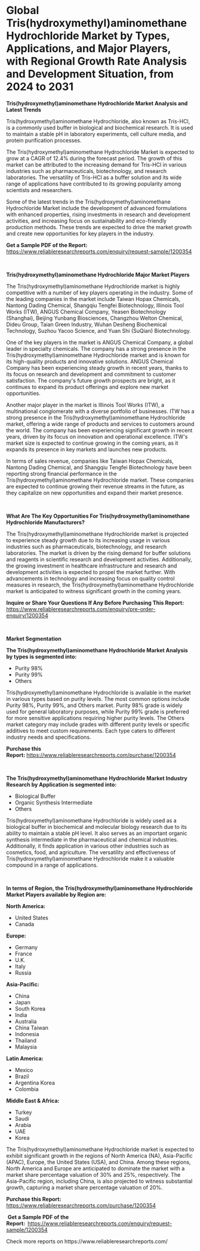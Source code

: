 <p><h1>Global Tris(hydroxymethyl)aminomethane Hydrochloride Market by Types, Applications, and Major Players, with Regional Growth Rate Analysis and Development Situation, from 2024 to 2031</h1></p><p><strong>Tris(hydroxymethyl)aminomethane Hydrochloride Market Analysis and Latest Trends</strong></p>
<p><p>Tris(hydroxymethyl)aminomethane Hydrochloride, also known as Tris-HCl, is a commonly used buffer in biological and biochemical research. It is used to maintain a stable pH in laboratory experiments, cell culture media, and protein purification processes.</p><p>The Tris(hydroxymethyl)aminomethane Hydrochloride Market is expected to grow at a CAGR of 12.4% during the forecast period. The growth of this market can be attributed to the increasing demand for Tris-HCl in various industries such as pharmaceuticals, biotechnology, and research laboratories. The versatility of Tris-HCl as a buffer solution and its wide range of applications have contributed to its growing popularity among scientists and researchers.</p><p>Some of the latest trends in the Tris(hydroxymethyl)aminomethane Hydrochloride Market include the development of advanced formulations with enhanced properties, rising investments in research and development activities, and increasing focus on sustainability and eco-friendly production methods. These trends are expected to drive the market growth and create new opportunities for key players in the industry.</p></p>
<p><strong>Get a Sample PDF of the Report:&nbsp;</strong> <a href="https://www.reliableresearchreports.com/enquiry/request-sample/1200354">https://www.reliableresearchreports.com/enquiry/request-sample/1200354</a></p>
<p>&nbsp;</p>
<p><strong>Tris(hydroxymethyl)aminomethane Hydrochloride Major Market Players</strong></p>
<p><p>The Tris(hydroxymethyl)aminomethane Hydrochloride market is highly competitive with a number of key players operating in the industry. Some of the leading companies in the market include Taiwan Hopax Chemicals, Nantong Dading Chemical, Shangqiu Tengfei Biotechnology, Illinois Tool Works (ITW), ANGUS Chemical Company, Yeasen Biotechnology (Shanghai), Beijing Yunbang Biosciences, Changzhou Welton Chemical, Dideu Group, Taian Green Industry, Wuhan Desheng Biochemical Technology, Suzhou Yacoo Science, and Yuan Shi (SuQian) Biotechnology.</p><p>One of the key players in the market is ANGUS Chemical Company, a global leader in specialty chemicals. The company has a strong presence in the Tris(hydroxymethyl)aminomethane Hydrochloride market and is known for its high-quality products and innovative solutions. ANGUS Chemical Company has been experiencing steady growth in recent years, thanks to its focus on research and development and commitment to customer satisfaction. The company's future growth prospects are bright, as it continues to expand its product offerings and explore new market opportunities.</p><p>Another major player in the market is Illinois Tool Works (ITW), a multinational conglomerate with a diverse portfolio of businesses. ITW has a strong presence in the Tris(hydroxymethyl)aminomethane Hydrochloride market, offering a wide range of products and services to customers around the world. The company has been experiencing significant growth in recent years, driven by its focus on innovation and operational excellence. ITW's market size is expected to continue growing in the coming years, as it expands its presence in key markets and launches new products.</p><p>In terms of sales revenue, companies like Taiwan Hopax Chemicals, Nantong Dading Chemical, and Shangqiu Tengfei Biotechnology have been reporting strong financial performance in the Tris(hydroxymethyl)aminomethane Hydrochloride market. These companies are expected to continue growing their revenue streams in the future, as they capitalize on new opportunities and expand their market presence.</p></p>
<p>&nbsp;</p>
<p><strong>What Are The Key Opportunities For Tris(hydroxymethyl)aminomethane Hydrochloride Manufacturers?</strong></p>
<p><p>The Tris(hydroxymethyl)aminomethane Hydrochloride market is projected to experience steady growth due to its increasing usage in various industries such as pharmaceuticals, biotechnology, and research laboratories. The market is driven by the rising demand for buffer solutions and reagents in scientific research and development activities. Additionally, the growing investment in healthcare infrastructure and research and development activities is expected to propel the market further. With advancements in technology and increasing focus on quality control measures in research, the Tris(hydroxymethyl)aminomethane Hydrochloride market is anticipated to witness significant growth in the coming years.</p></p>
<p><strong>Inquire or Share Your Questions If Any Before Purchasing This Report:</strong> <a href="https://www.reliableresearchreports.com/enquiry/pre-order-enquiry/1200354">https://www.reliableresearchreports.com/enquiry/pre-order-enquiry/1200354</a></p>
<p>&nbsp;</p>
<p><strong>Market Segmentation</strong></p>
<p><strong>The Tris(hydroxymethyl)aminomethane Hydrochloride Market Analysis by types is segmented into:</strong></p>
<p><ul><li>Purity 98%</li><li>Purity 99%</li><li>Others</li></ul></p>
<p><p>Tris(hydroxymethyl)aminomethane Hydrochloride is available in the market in various types based on purity levels. The most common options include Purity 98%, Purity 99%, and Others market. Purity 98% grade is widely used for general laboratory purposes, while Purity 99% grade is preferred for more sensitive applications requiring higher purity levels. The Others market category may include grades with different purity levels or specific additives to meet custom requirements. Each type caters to different industry needs and specifications.</p></p>
<p><strong>Purchase this Report:&nbsp;</strong><a href="https://www.reliableresearchreports.com/purchase/1200354">https://www.reliableresearchreports.com/purchase/1200354</a></p>
<p>&nbsp;</p>
<p><strong>The Tris(hydroxymethyl)aminomethane Hydrochloride Market Industry Research by Application is segmented into:</strong></p>
<p><ul><li>Biological Buffer</li><li>Organic Synthesis Intermediate</li><li>Others</li></ul></p>
<p><p>Tris(hydroxymethyl)aminomethane Hydrochloride is widely used as a biological buffer in biochemical and molecular biology research due to its ability to maintain a stable pH level. It also serves as an important organic synthesis intermediate in the pharmaceutical and chemical industries. Additionally, it finds application in various other industries such as cosmetics, food, and agriculture. The versatility and effectiveness of Tris(hydroxymethyl)aminomethane Hydrochloride make it a valuable compound in a range of applications.</p></p>
<p>&nbsp;</p>
<p><strong>In terms of Region, the Tris(hydroxymethyl)aminomethane Hydrochloride Market Players available by Region are:</strong></p>
<p>
    <p> <strong> North America: </strong>
        <ul>
            <li>United States</li>
            <li>Canada</li>
        </ul>
        </p> 
    <p> <strong> Europe: </strong>
        <ul>
            <li>Germany</li>
            <li>France</li>
            <li>U.K.</li>
            <li>Italy</li>
            <li>Russia</li>
        </ul>
        </p> 
    <p> <strong> Asia-Pacific: </strong>
        <ul>
            <li>China</li>
            <li>Japan</li>
            <li>South Korea</li>
            <li>India</li>
            <li>Australia</li>
            <li>China Taiwan</li>
            <li>Indonesia</li>
            <li>Thailand</li>
            <li>Malaysia</li>
        </ul>
        </p> 
    <p> <strong> Latin America: </strong>
        <ul>
            <li>Mexico</li>
            <li>Brazil</li>
            <li>Argentina Korea</li>
            <li>Colombia</li>
        </ul>
        </p> 
    <p> <strong> Middle East & Africa: </strong>
        <ul>
            <li>Turkey</li>
            <li>Saudi</li>
            <li>Arabia</li>
            <li>UAE</li>
            <li>Korea</li>
        </ul>
    </p>
    </p>
<p><p>The Tris(hydroxymethyl)aminomethane Hydrochloride market is expected to exhibit significant growth in the regions of North America (NA), Asia-Pacific (APAC), Europe, the United States (USA), and China. Among these regions, North America and Europe are anticipated to dominate the market with a market share percentage valuation of 30% and 25%, respectively. The Asia-Pacific region, including China, is also projected to witness substantial growth, capturing a market share percentage valuation of 20%.</p></p>
<p><strong>Purchase this Report: </strong><a href="https://www.reliableresearchreports.com/purchase/1200354">https://www.reliableresearchreports.com/purchase/1200354</a></p>
<p>&nbsp;<strong>Get a Sample PDF of the Report:&nbsp;&nbsp;</strong><a href="https://www.reliableresearchreports.com/enquiry/request-sample/1200354">https://www.reliableresearchreports.com/enquiry/request-sample/1200354</a></p>
<p><strong></strong></p>
<p>Check more reports on https://www.reliableresearchreports.com/</p>